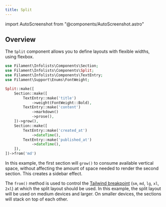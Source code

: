 ```yaml
---
title: Split
---
```

import AutoScreenshot from "@components/AutoScreenshot.astro"

## Overview

The `Split` component allows you to define layouts with flexible widths, using flexbox.

```php
use Filament\Infolists\Components\Section;
use Filament\Infolists\Components\Split;
use Filament\Infolists\Components\TextEntry;
use Filament\Support\Enums\FontWeight;

Split::make([
    Section::make([
        TextEntry::make('title')
            ->weight(FontWeight::Bold),
        TextEntry::make('content')
            ->markdown()
            ->prose(),
    ])->grow(),
    Section::make([
        TextEntry::make('created_at')
            ->dateTime(),
        TextEntry::make('published_at')
            ->dateTime(),
    ]),
])->from('md')
```

In this example, the first section will `grow()` to consume available vertical space, without affecting the amount of space needed to render the second section. This creates a sidebar effect.

The `from()` method is used to control the [Tailwind breakpoint](https://tailwindcss.com/docs/responsive-design#overview) (`sm`, `md`, `lg`, `xl`, `2xl`) at which the split layout should be used. In this example, the split layout will be used on medium devices and larger. On smaller devices, the sections will stack on top of each other.

<AutoScreenshot name="infolists/layout/split/simple" alt="Split" version="3.x" />
